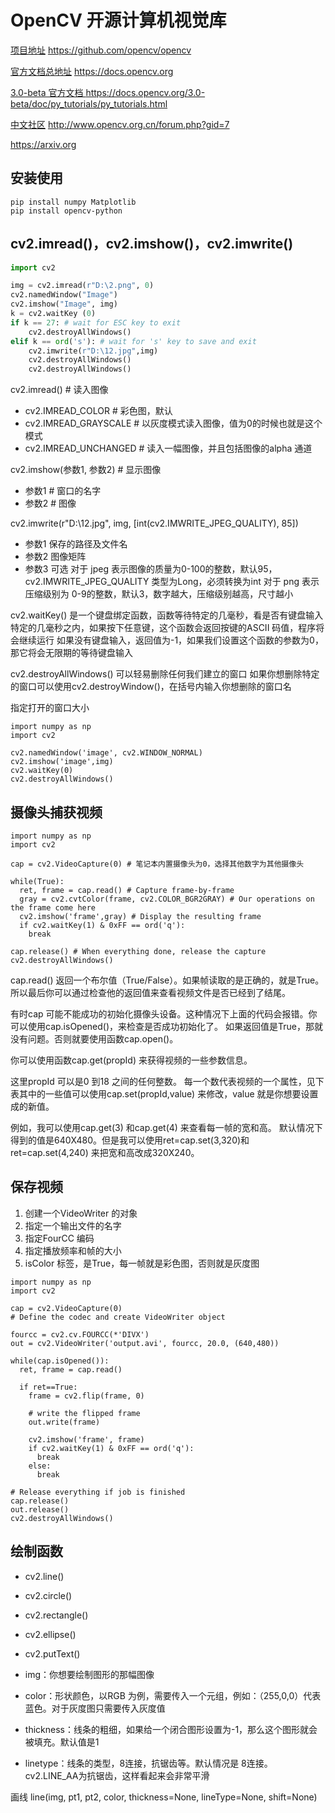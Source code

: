 # OpenCV 开源计算机视觉库

[项目地址](https://github.com/opencv/opencv) https://github.com/opencv/opencv

[官方文档总地址](https://docs.opencv.org) https://docs.opencv.org 

[3.0-beta 官方文档 ](https://docs.opencv.org/3.0-beta/doc/py_tutorials/py_tutorials.html) https://docs.opencv.org/3.0-beta/doc/py_tutorials/py_tutorials.html 

[中文社区](http://www.opencv.org.cn/forum.php?gid=7) http://www.opencv.org.cn/forum.php?gid=7 

https://arxiv.org

## 安装使用
```
pip install numpy Matplotlib
pip install opencv-python
```

## cv2.imread()，cv2.imshow()，cv2.imwrite()

```python
import cv2

img = cv2.imread(r"D:\2.png", 0)
cv2.namedWindow("Image")
cv2.imshow("Image", img)
k = cv2.waitKey (0)
if k == 27: # wait for ESC key to exit
    cv2.destroyAllWindows()
elif k == ord('s'): # wait for 's' key to save and exit
    cv2.imwrite(r"D:\12.jpg",img)
    cv2.destroyAllWindows()
    cv2.destroyAllWindows()
```

cv2.imread() # 读入图像
- cv2.IMREAD_COLOR # 彩色图，默认
- cv2.IMREAD_GRAYSCALE # 以灰度模式读入图像，值为0的时候也就是这个模式
- cv2.IMREAD_UNCHANGED # 读入一幅图像，并且包括图像的alpha 通道

cv2.imshow(参数1, 参数2) # 显示图像
- 参数1 # 窗口的名字
- 参数2 # 图像

cv2.imwrite(r"D:\12.jpg", img, [int(cv2.IMWRITE_JPEG_QUALITY), 85])
- 参数1 保存的路径及文件名
- 参数2 图像矩阵
- 参数3 可选
  对于 jpeg 表示图像的质量为0-100的整数，默认95，cv2.IMWRITE_JPEG_QUALITY 类型为Long，必须转换为int
  对于 png 表示压缩级别为 0-9的整数，默认3，数字越大，压缩级别越高，尺寸越小 
  

cv2.waitKey() 是一个键盘绑定函数，函数等待特定的几毫秒，看是否有键盘输入
特定的几毫秒之内，如果按下任意键，这个函数会返回按键的ASCII 码值，程序将会继续运行
如果没有键盘输入，返回值为-1，如果我们设置这个函数的参数为0，那它将会无限期的等待键盘输入

cv2.destroyAllWindows() 可以轻易删除任何我们建立的窗口
如果你想删除特定的窗口可以使用cv2.destroyWindow()，在括号内输入你想删除的窗口名

指定打开的窗口大小
```
import numpy as np
import cv2

cv2.namedWindow('image', cv2.WINDOW_NORMAL)
cv2.imshow('image',img)
cv2.waitKey(0)
cv2.destroyAllWindows()
```

## 摄像头捕获视频
```
import numpy as np
import cv2

cap = cv2.VideoCapture(0) # 笔记本内置摄像头为0，选择其他数字为其他摄像头

while(True):
  ret, frame = cap.read() # Capture frame-by-frame
  gray = cv2.cvtColor(frame, cv2.COLOR_BGR2GRAY) # Our operations on the frame come here
  cv2.imshow('frame',gray) # Display the resulting frame
  if cv2.waitKey(1) & 0xFF == ord('q'):
    break

cap.release() # When everything done, release the capture
cv2.destroyAllWindows()
```
cap.read() 返回一个布尔值（True/False）。如果帧读取的是正确的，就是True。所以最后你可以通过检查他的返回值来查看视频文件是否已经到了结尾。

有时cap 可能不能成功的初始化摄像头设备。这种情况下上面的代码会报错。你可以使用cap.isOpened()，来检查是否成功初始化了。
如果返回值是True，那就没有问题。否则就要使用函数cap.open()。

你可以使用函数cap.get(propId) 来获得视频的一些参数信息。

这里propId 可以是0 到18 之间的任何整数。
每一个数代表视频的一个属性，见下表其中的一些值可以使用cap.set(propId,value) 来修改，value 就是你想要设置成的新值。

例如，我可以使用cap.get(3) 和cap.get(4) 来查看每一帧的宽和高。
默认情况下得到的值是640X480。但是我可以使用ret=cap.set(3,320)和ret=cap.set(4,240) 来把宽和高改成320X240。

## 保存视频
1. 创建一个VideoWriter 的对象
2. 指定一个输出文件的名字
3. 指定FourCC 编码
4. 指定播放频率和帧的大小
5. isColor 标签，是True，每一帧就是彩色图，否则就是灰度图
```
import numpy as np
import cv2

cap = cv2.VideoCapture(0)
# Define the codec and create VideoWriter object

fourcc = cv2.cv.FOURCC(*'DIVX')
out = cv2.VideoWriter('output.avi', fourcc, 20.0, (640,480))

while(cap.isOpened()):
  ret, frame = cap.read()

  if ret==True:
    frame = cv2.flip(frame, 0)

    # write the flipped frame
    out.write(frame)

    cv2.imshow('frame', frame)
    if cv2.waitKey(1) & 0xFF == ord('q'):
      break
    else:
      break

# Release everything if job is finished
cap.release()
out.release()
cv2.destroyAllWindows()
```

## 绘制函数
- cv2.line()
- cv2.circle()
- cv2.rectangle()
- cv2.ellipse()
- cv2.putText()

- img：你想要绘制图形的那幅图像

- color：形状颜色，以RGB 为例，需要传入一个元组，例如：（255,0,0）代表蓝色。对于灰度图只需要传入灰度值

- thickness：线条的粗细，如果给一个闭合图形设置为-1，那么这个图形就会被填充。默认值是1

- linetype：线条的类型，8连接，抗锯齿等。默认情况是 8连接。cv2.LINE_AA为抗锯齿，这样看起来会非常平滑

画线
line(img, pt1, pt2, color, thickness=None, lineType=None, shift=None)


